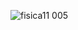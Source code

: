 ![fisica11 005](https://user-images.githubusercontent.com/36342673/128647930-48b8b452-616a-4b55-8251-9f9845bbc5d2.jpg)
